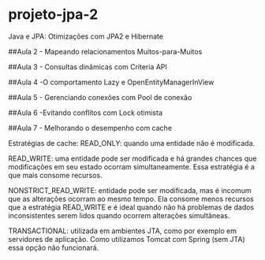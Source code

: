 # projeto-jpa-2
Java e JPA: Otimizações com JPA2 e Hibernate


##Aula 2 - Mapeando relacionamentos Muitos-para-Muitos


##Aula 3 - Consultas dinâmicas com Criteria API

##Aula 4 -O comportamento Lazy e OpenEntityManagerInView


##Aula 5 - Gerenciando conexões com Pool de conexão


##Aula 6 -Evitando conflitos com Lock otimista

##Aula 7 - Melhorando o desempenho com cache

Estratégias de cache:
READ_ONLY: quando uma entidade não é modificada.

READ_WRITE: uma entidade pode ser modificada e há grandes chances que modificações em seu estado ocorram simultaneamente. Essa estratégia é a que mais consome recursos.

NONSTRICT_READ_WRITE: entidade pode ser modificada, mas é incomum que as alterações ocorram ao mesmo tempo. Ela consome menos recursos que a estratégia READ_WRITE e é ideal quando não há problemas de dados inconsistentes serem lidos quando ocorrem alterações simultâneas.

TRANSACTIONAL: utilizada em ambientes JTA, como por exemplo em servidores de aplicação. Como utilizamos Tomcat com Spring (sem JTA) essa opção não funcionará.